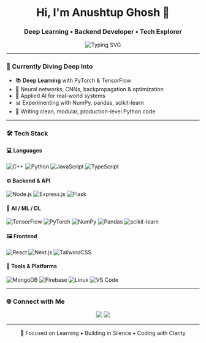 <h1 align="center">Hi, I'm Anushtup Ghosh 👋</h1>
<h3 align="center">Deep Learning • Backend Developer • Tech Explorer</h3>

<p align="center">
  <img src="https://readme-typing-svg.demolab.com?font=Fira+Code&pause=1000&center=true&width=435&lines=Backend+Developer+%7C+DL+Learner;Flask+%7C+Express+%7C+Node.js;PyTorch+%7C+TensorFlow+%7C+NumPy;React+%7C+Next.js+%7C+Tailwind" alt="Typing SVG" />
</p>

---

### 🧠 Currently Diving Deep Into

- 📚 **Deep Learning** with PyTorch & TensorFlow  
- 🧪 Neural networks, CNNs, backpropagation & optimization  
- 🤖 Applied AI for real-world systems  
- 📊 Experimenting with NumPy, pandas, scikit-learn  
- 🧼 Writing clean, modular, production-level Python code

---

### 🛠️ Tech Stack

#### 💻 Languages
![C++](https://img.shields.io/badge/C++-00599C?style=flat-square&logo=cplusplus&logoColor=white)
![Python](https://img.shields.io/badge/Python-3776AB?style=flat-square&logo=python&logoColor=white)
![JavaScript](https://img.shields.io/badge/JavaScript-F7DF1E?style=flat-square&logo=javascript&logoColor=black)
![TypeScript](https://img.shields.io/badge/TypeScript-3178C6?style=flat-square&logo=typescript&logoColor=white)

#### ⚙️ Backend & API
![Node.js](https://img.shields.io/badge/Node.js-339933?style=flat-square&logo=node.js&logoColor=white)
![Express.js](https://img.shields.io/badge/Express.js-000000?style=flat-square&logo=express&logoColor=white)
![Flask](https://img.shields.io/badge/Flask-000000?style=flat-square&logo=flask&logoColor=white)

#### 🧠 AI / ML / DL
![TensorFlow](https://img.shields.io/badge/TensorFlow-FF6F00?style=flat-square&logo=tensorflow&logoColor=white)
![PyTorch](https://img.shields.io/badge/PyTorch-EE4C2C?style=flat-square&logo=pytorch&logoColor=white)
![NumPy](https://img.shields.io/badge/NumPy-013243?style=flat-square&logo=numpy)
![Pandas](https://img.shields.io/badge/Pandas-150458?style=flat-square&logo=pandas&logoColor=white)
![scikit-learn](https://img.shields.io/badge/scikit--learn-F7931E?style=flat-square&logo=scikit-learn&logoColor=white)

#### 🖼️ Frontend
![React](https://img.shields.io/badge/React-20232A?style=flat-square&logo=react&logoColor=61DAFB)
![Next.js](https://img.shields.io/badge/Next.js-000000?style=flat-square&logo=next.js&logoColor=white)
![TailwindCSS](https://img.shields.io/badge/Tailwind_CSS-38B2AC?style=flat-square&logo=tailwind-css&logoColor=white)

#### 🧰 Tools & Platforms
![MongoDB](https://img.shields.io/badge/MongoDB-47A248?style=flat-square&logo=mongodb)
![Firebase](https://img.shields.io/badge/Firebase-FFCA28?style=flat-square&logo=firebase)
![Linux](https://img.shields.io/badge/Linux-FCC624?style=flat-square&logo=linux&logoColor=black)
![VS Code](https://img.shields.io/badge/VS_Code-007ACC?style=flat-square&logo=visual-studio-code)


---

### 🌐 Connect with Me

<p align="center">
  <a href="https://www.linkedin.com/in/anushtup-ghosh-criptiv/" target="_blank"><img src="https://img.shields.io/badge/LinkedIn-blue?style=for-the-badge&logo=linkedin" /></a>
  <a href="mailto:anushtupghosh5@gmail.com"><img src="https://img.shields.io/badge/Gmail-red?style=for-the-badge&logo=gmail" /></a>
</p>

---

<p align="center">
  🚀 Focused on Learning • Building in Silence • Coding with Clarity
</p>
